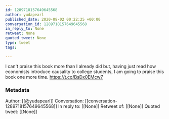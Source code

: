 ```yaml
---
id: 1289718157649645568
author: yudapearl
published_date: 2020-08-02 00:22:25 +00:00
conversation_id: 1289718157649645568
in_reply_to: None
retweet: None
quoted_tweet: None
type: tweet
tags:

---
```


I can't praise this book more than I already did but, having just read how economists introduce causality to college students, I am going to praise this book one more time. https://t.co/BsDx0EMcw7

### Metadata

Author: [[@yudapearl]]
Conversation: [[conversation-1289718157649645568]]
In reply to: [[None]]
Retweet of: [[None]]
Quoted tweet: [[None]]
